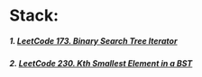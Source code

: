 # Stack:
##### 1. [LeetCode 173. Binary Search Tree Iterator](https://github.com/RaychHuang/Algorithm/blob/master/src/leetcode/p151to200/LeetCode173BinarySearchTreeIterator.java)
##### 2. [LeetCode 230. Kth Smallest Element in a BST](https://github.com/RaychHuang/Algorithm/blob/master/src/leetcode/p201to250/LeetCode230KthSmallestElementInBST.java)
